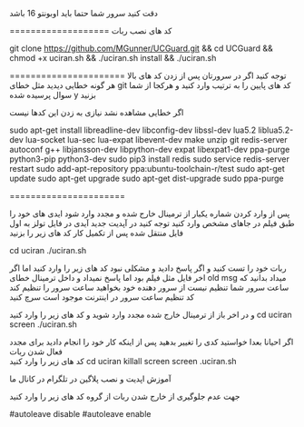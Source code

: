 
دقت کنید سرور شما حتما باید اوبونتو 16 باشد 

===================
کد های نصب ربات 

git clone https://github.com/MGunner/UCGuard.git && cd UCGuard && chmod +x uciran.sh && ./uciran.sh install && ./uciran.sh

======================
توجه کنید اگر در سرورتان پس از زدن کد های بالا هر گونه خطایی دیدید 
مثل خطای git 
کد های پایین را به ترتیب وارد کنید و هرکجا از شما سوال پرسیده شده 
y بزنید

اگر خطایی مشاهده نشد نیازی به زدن این کدها نیست

sudo apt-get install libreadline-dev libconfig-dev libssl-dev lua5.2 liblua5.2-dev lua-socket lua-sec lua-expat libevent-dev make unzip git redis-server autoconf g++ libjansson-dev libpython-dev expat libexpat1-dev ppa-purge python3-pip python3-dev
sudo pip3 install redis
sudo service redis-server restart
sudo add-apt-repository ppa:ubuntu-toolchain-r/test
sudo apt-get update
sudo apt-get upgrade
sudo apt-get dist-upgrade
sudo ppa-purge


======================



پس از وارد کردن شماره یکبار از ترمینال خارج شده و مجدد وارد شود 
ایدی های خود را طبق فیلم در جاهای مشخص وارد کنید 
توجه کنید در آپدیت جدید آیدی در فایل تولز به اول فایل منتقل شده 
پس از تکمیل کار
 کد های زیر را بزنید

cd uciran
./uciran.sh

ربات خود را تست کنید و اگر پاسخ دادید و مشکلی نبود کد های زیر را وارد کنید 
اما اگر اخر فایل مثل فیلم بود اما پاسخ نمیداد و داخل ترمینال خطای
old msg 
میداد بدانید که ساعت سرور شما تنظیم نیست از سرور دهنده خود بخواهید ساعت سرور را تنظیم کند
کد تنظیم ساعت سرور در اینترنت موجود است سرچ کنید



و در اخر باز از ترمینال خارج شده مجدد وارد شوید 
و کد های زیر را وارد کنید
cd uciran
screen ./uciran.sh



اگر احیانا بعدا خواستید کدی را تغییر بدهید 
پس از اینکه کار خود را انجام دادید برای مجدد فعال شدن ربات  
کد های زیر را وارد کنید
cd uciran
killall screen
screen .uciran.sh

آموزش اپدیت و نصب پلاگین در تلگرام در کانال ما






جهت عدم جلوگیری از خارج شدن ربات از گروه کد های زیر را وارد کنید

#autoleave disable 
#autoleave enable
